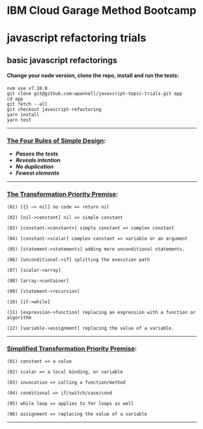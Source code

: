 # IBM Cloud Garage Method Bootcamp

# javascript refactoring trials

## basic javascript refactorings

#### Change your node version, clone the repo, install and run the tests:

````
nvm use v7.10.0
git clone git@github.com:wpannell/javascript-topic-trials.git app
cd app
git fetch --all
git checkout javascript-refactoring
yarn install
yarn test
````

___

### [The Four Rules of Simple Design](https://martinfowler.com/bliki/BeckDesignRules.html):

* **_Passes the tests_**
* **_Reveals intention_**
* **_No duplication_**
* **_Fewest elements_**

___

### [The Transformation Priority Premise](https://8thlight.com/blog/uncle-bob/2013/05/27/TheTransformationPriorityPremise.html):

````
(01) [{} –> nil] no code => return nil

(02) [nil->constant] nil => simple constant

(03) [constant->constant+] simple constant => complex constant

(04) [constant->scalar] complex constant => variable or an argument

(05) [statement->statements] adding more unconditional statements.

(06) [unconditional->if] splitting the execution path

(07) [scalar->array]

(08) [array->container]

(09) [statement->recursion]

(10) [if->while]

(11) [expression->function] replacing an expression with a function or algorithm

(12) [variable->assignment] replacing the value of a variable.
````

___

### [Simplified Transformation Priority Premise](https://8thlight.com/blog/micah-martin/2012/11/17/transformation-priority-premise-applied.html):

````
(01) constant => a value

(02) scalar => a local binding, or variable

(03) invocation => calling a function/method

(04) conditional => if/switch/case/cond

(05) while loop => applies to for loops as well

(06) assignment => replacing the value of a variable
````

___
